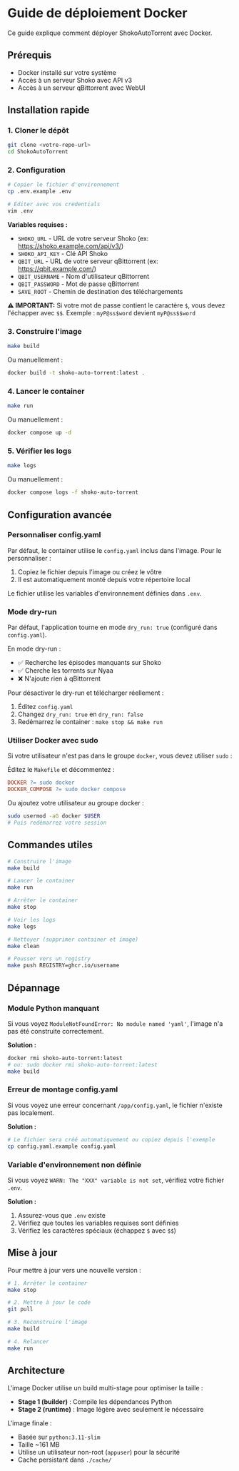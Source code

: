 # Guide de déploiement Docker

Ce guide explique comment déployer ShokoAutoTorrent avec Docker.

## Prérequis

- Docker installé sur votre système
- Accès à un serveur Shoko avec API v3
- Accès à un serveur qBittorrent avec WebUI

## Installation rapide

### 1. Cloner le dépôt

```bash
git clone <votre-repo-url>
cd ShokoAutoTorrent
```

### 2. Configuration

```bash
# Copier le fichier d'environnement
cp .env.example .env

# Éditer avec vos credentials
vim .env
```

**Variables requises :**
- `SHOKO_URL` - URL de votre serveur Shoko (ex: https://shoko.example.com/api/v3/)
- `SHOKO_API_KEY` - Clé API Shoko
- `QBIT_URL` - URL de votre serveur qBittorrent (ex: https://qbit.example.com/)
- `QBIT_USERNAME` - Nom d'utilisateur qBittorrent
- `QBIT_PASSWORD` - Mot de passe qBittorrent
- `SAVE_ROOT` - Chemin de destination des téléchargements

**⚠️ IMPORTANT:** Si votre mot de passe contient le caractère `$`, vous devez l'échapper avec `$$`. 
Exemple : `myP@ss$word` devient `myP@ss$$word`

### 3. Construire l'image

```bash
make build
```

Ou manuellement :
```bash
docker build -t shoko-auto-torrent:latest .
```

### 4. Lancer le container

```bash
make run
```

Ou manuellement :
```bash
docker compose up -d
```

### 5. Vérifier les logs

```bash
make logs
```

Ou manuellement :
```bash
docker compose logs -f shoko-auto-torrent
```

## Configuration avancée

### Personnaliser config.yaml

Par défaut, le container utilise le `config.yaml` inclus dans l'image. Pour le personnaliser :

1. Copiez le fichier depuis l'image ou créez le vôtre
2. Il est automatiquement monté depuis votre répertoire local

Le fichier utilise les variables d'environnement définies dans `.env`.

### Mode dry-run

Par défaut, l'application tourne en mode `dry_run: true` (configuré dans `config.yaml`).

En mode dry-run :
- ✅ Recherche les épisodes manquants sur Shoko
- ✅ Cherche les torrents sur Nyaa
- ❌ N'ajoute rien à qBittorrent

Pour désactiver le dry-run et télécharger réellement :
1. Éditez `config.yaml`
2. Changez `dry_run: true` en `dry_run: false`
3. Redémarrez le container : `make stop && make run`

### Utiliser Docker avec sudo

Si votre utilisateur n'est pas dans le groupe `docker`, vous devez utiliser `sudo` :

Éditez le `Makefile` et décommentez :
```makefile
DOCKER ?= sudo docker
DOCKER_COMPOSE ?= sudo docker compose
```

Ou ajoutez votre utilisateur au groupe docker :
```bash
sudo usermod -aG docker $USER
# Puis redémarrez votre session
```

## Commandes utiles

```bash
# Construire l'image
make build

# Lancer le container
make run

# Arrêter le container
make stop

# Voir les logs
make logs

# Nettoyer (supprimer container et image)
make clean

# Pousser vers un registry
make push REGISTRY=ghcr.io/username
```

## Dépannage

### Module Python manquant

Si vous voyez `ModuleNotFoundError: No module named 'yaml'`, l'image n'a pas été construite correctement.

**Solution :**
```bash
docker rmi shoko-auto-torrent:latest
# ou: sudo docker rmi shoko-auto-torrent:latest
make build
```

### Erreur de montage config.yaml

Si vous voyez une erreur concernant `/app/config.yaml`, le fichier n'existe pas localement.

**Solution :**
```bash
# Le fichier sera créé automatiquement ou copiez depuis l'exemple
cp config.yaml.example config.yaml
```

### Variable d'environnement non définie

Si vous voyez `WARN: The "XXX" variable is not set`, vérifiez votre fichier `.env`.

**Solution :**
1. Assurez-vous que `.env` existe
2. Vérifiez que toutes les variables requises sont définies
3. Vérifiez les caractères spéciaux (échappez `$` avec `$$`)

## Mise à jour

Pour mettre à jour vers une nouvelle version :

```bash
# 1. Arrêter le container
make stop

# 2. Mettre à jour le code
git pull

# 3. Reconstruire l'image
make build

# 4. Relancer
make run
```

## Architecture

L'image Docker utilise un build multi-stage pour optimiser la taille :
- **Stage 1 (builder)** : Compile les dépendances Python
- **Stage 2 (runtime)** : Image légère avec seulement le nécessaire

L'image finale :
- Basée sur `python:3.11-slim`
- Taille ~161 MB
- Utilise un utilisateur non-root (`appuser`) pour la sécurité
- Cache persistant dans `./cache/`
